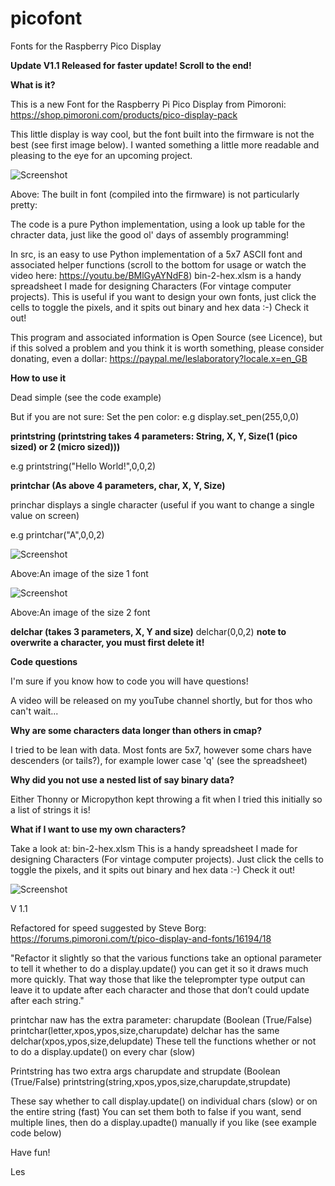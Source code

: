 # picofont
Fonts for the Raspberry Pico Display

**Update V1.1 Released for faster update! Scroll to the end!**

**What is it?**

This is a new Font for the Raspberry Pi Pico Display from Pimoroni: https://shop.pimoroni.com/products/pico-display-pack

This little display is way cool, but the font built into the firmware is not the best (see first image below).
I wanted something a little more readable and pleasing to the eye for an upcoming project.

![Screenshot](media/orig.png)

Above: The built in font (compiled into the firmware) is not particularly pretty:

The code is a pure Python implementation, using a look up table for the chracter data, just like the good ol' days of assembly programming!

In src, is an easy to use Python implementation of a 5x7 ASCII font and associated helper functions (scroll to the bottom for usage or watch the video here: https://youtu.be/BMlGyAYNdF8)
bin-2-hex.xlsm is a handy spreadsheet I made for designing Characters (For vintage computer projects). This is useful if you want to design your own fonts, just click the cells to toggle the pixels, and it spits out binary and hex data :-) Check it out!


This program and associated information is Open Source (see Licence), but if this solved a problem and you think it is worth something, please consider donating, even a dollar: https://paypal.me/leslaboratory?locale.x=en_GB

**How to use it**

Dead simple (see the code example)

But if you are not sure:
Set the pen color: e.g    display.set_pen(255,0,0)

**printstring (printstring takes 4 parameters: String, X, Y, Size(1 (pico sized) or 2 (micro sized)))**

e.g  printstring("Hello World!",0,0,2)

**printchar (As above 4 parameters, char, X, Y, Size)**

princhar displays a single character (useful if you want to change a single value on screen)

e.g  printchar("A",0,0,2)

![Screenshot](media/pico.png)

Above:An image of the size 1 font

![Screenshot](media/mini.png)

Above:An image of the size 2 font

**delchar (takes 3 parameters, X, Y and size)**
delchar(0,0,2)
**note to overwrite a character, you must first delete it!**




**Code questions**

I'm sure if you know how to code you will have questions!

A video will be released on my youTube channel shortly, but for thos who can't wait...

**Why are some characters data longer than others in cmap?**

I tried to be lean with data. Most fonts are 5x7, however some chars have descenders (or tails?), for example lower case 'q' (see the spreadsheet)

**Why did you not use a nested list of say binary data?**

Either Thonny or Micropython kept throwing a fit when I tried this initially so a list of strings it is!

**What if I want to use my own characters?**

Take a look at: bin-2-hex.xlsm 
This is a handy spreadsheet I made for designing Characters (For vintage computer projects).
Just click the cells to toggle the pixels, and it spits out binary and hex data :-) Check it out!

![Screenshot](media/sheet1.png)



V 1.1

Refactored for speed suggested by Steve Borg:
https://forums.pimoroni.com/t/pico-display-and-fonts/16194/18

"Refactor it slightly so that the various functions take an optional parameter to tell it
whether to do a display.update() you can get it so it draws much more quickly.
That way those that like the teleprompter type output can leave it to update after each character
and those that don’t could update after each string."

printchar naw has the extra parameter: charupdate (Boolean (True/False)
printchar(letter,xpos,ypos,size,charupdate)
delchar has the same
delchar(xpos,ypos,size,delupdate)
These tell the functions whether or not to do a display.update() on every char (slow)

Printstring has two extra args charupdate and strupdate (Boolean (True/False)
printstring(string,xpos,ypos,size,charupdate,strupdate) 

These say whether to call display.update() on individual chars (slow) or on the entire string (fast)
You can set them both to false if you want, send multiple lines, then do a display.upadte() manually if you like
(see example code below)

Have fun!

Les
















